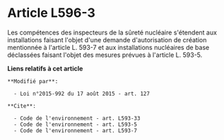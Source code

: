 # Article L596-3

Les compétences des inspecteurs de la sûreté nucléaire s'étendent aux installations faisant l'objet d'une demande
d'autorisation de création mentionnée à l'article L. 593-7 et aux installations nucléaires de base déclassées faisant l'objet
des mesures prévues à  l'article L. 593-5.

**Liens relatifs à cet article**

	**Modifié par**:

	  - Loi n°2015-992 du 17 août 2015 - art. 127

	**Cite**:

	  - Code de l'environnement - art. L593-33
	  - Code de l'environnement - art. L593-5
	  - Code de l'environnement - art. L593-7
